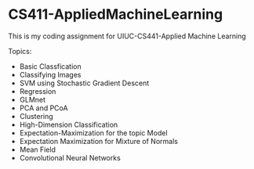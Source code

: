 # CS411-AppliedMachineLearning

This is my coding assignment for UIUC-CS441-Applied Machine Learning

Topics:
- Basic Classfication
- Classifying Images
- SVM using Stochastic Gradient Descent
- Regression
- GLMnet
- PCA and PCoA
- Clustering
- High-Dimension Classification
- Expectation-Maximization for the topic Model
- Expectation Maximization for Mixture of Normals
- Mean Field
- Convolutional Neural Networks

